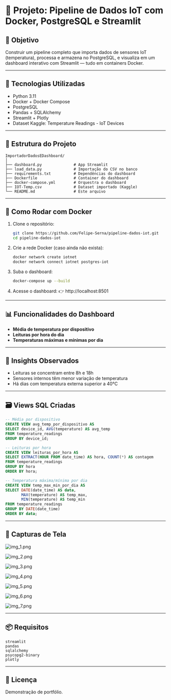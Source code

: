 # 📡 Projeto: Pipeline de Dados IoT com Docker, PostgreSQL e Streamlit

## 🎯 Objetivo

Construir um pipeline completo que importa dados de sensores IoT (temperatura), processa e armazena no PostgreSQL, e visualiza em um dashboard interativo com Streamlit — tudo em containers Docker.

---

## 🧱 Tecnologias Utilizadas

- Python 3.11
- Docker + Docker Compose
- PostgreSQL
- Pandas + SQLAlchemy
- Streamlit + Plotly
- Dataset Kaggle: Temperature Readings - IoT Devices

---

## 📁 Estrutura do Projeto

```
ImportadorDadosEDashboard/
│
├── dashboard.py              # App Streamlit
├── load_data.py              # Importação do CSV no banco
├── requirements.txt          # Dependências do dashboard
├── Dockerfile                # Container do dashboard
├── docker-compose.yml        # Orquestra o dashboard
├── IOT-Temp.csv              # Dataset importado (Kaggle)
└── README.md                 # Este arquivo
```

---

## 🐳 Como Rodar com Docker

1. Clone o repositório:
   ```bash
   git clone https://github.com/Felipe-Serna/pipeline-dados-iot.git
   cd pipeline-dados-iot
   ```

2. Crie a rede Docker (caso ainda não exista):
   ```bash
   docker network create iotnet
   docker network connect iotnet postgres-iot
   ```

3. Suba o dashboard:
   ```bash
   docker-compose up --build
   ```

4. Acesse o dashboard:
   👉 http://localhost:8501

---

## 📊 Funcionalidades do Dashboard

- **Média de temperatura por dispositivo**
- **Leituras por hora do dia**
- **Temperaturas máximas e mínimas por dia**

---

## 🧠 Insights Observados

- Leituras se concentram entre 8h e 18h
- Sensores internos têm menor variação de temperatura
- Há dias com temperatura externa superior a 40°C

---

## 🗃️ Views SQL Criadas

```sql
-- Média por dispositivo
CREATE VIEW avg_temp_por_dispositivo AS
SELECT device_id, AVG(temperature) AS avg_temp
FROM temperature_readings
GROUP BY device_id;

-- Leituras por hora
CREATE VIEW leituras_por_hora AS
SELECT EXTRACT(HOUR FROM date_time) AS hora, COUNT(*) AS contagem
FROM temperature_readings
GROUP BY hora
ORDER BY hora;

-- Temperatura máxima/mínima por dia
CREATE VIEW temp_max_min_por_dia AS
SELECT DATE(date_time) AS data,
       MAX(temperature) AS temp_max,
       MIN(temperature) AS temp_min
FROM temperature_readings
GROUP BY DATE(date_time)
ORDER BY data;
```

---

## 📸 Capturas de Tela
![img_1.png](img_1.png)

![img_2.png](img_2.png)

![img_3.png](img_3.png)

![img_4.png](img_4.png)

![img_5.png](img_5.png)

![img_6.png](img_6.png)

![img_7.png](img_7.png)

---

## 📦 Requisitos

```text
streamlit
pandas
sqlalchemy
psycopg2-binary
plotly
```

---

## 📝 Licença

Demonstração de portfólio.